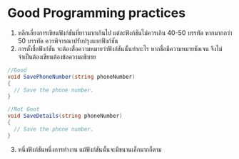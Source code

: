 # Good Programming practices

1. หลีกเลี่ยงการเขียนฟังก์ชันที่ยาวมากเกินไป แต่ละฟังก์ชันไม่ควรเกิน 40-50 บรรทัด หากมากกว่า 50 บรรทัด ควรพิจารณาปรับปรุงแยกฟังก์ชัน
2.	การตั้งชื่อฟังก์ชัน จะต้องสื่อความหมายว่าฟังก์ชันนั้นทำอะไร หากชื่อมีความหมายชัดเจน จึงไม่จำเป็นต้องเขียนต้องข้อความอธิบาย

```c#
//Good
void SavePhoneNumber(string phoneNumber)
{
  // Save the phone number.
}

//Not Goot
void SaveDetails(string phoneNumber)
{
  // Save the phone number.
}
```

3.	หนึ่งฟังก์ชันหนึ่งการทำงาน แม้ฟังก์ชันนั้นจะมีขนานเล็กมากก็ตาม
